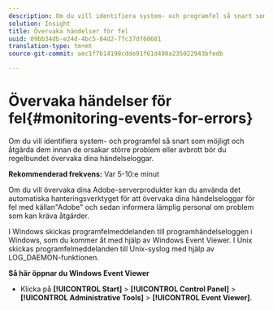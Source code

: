 ```yaml
---
description: Om du vill identifiera system- och programfel så snart som möjligt och åtgärda dem innan de orsakar större problem eller avbrott bör du regelbundet övervaka dina händelseloggar.
solution: Insight
title: Övervaka händelser för fel
uuid: 09bb34db-e24d-4bc5-84d2-7fc37df60681
translation-type: tm+mt
source-git-commit: aec1f7b14198cdde91f61d490a235022943bfedb

---
```



# Övervaka händelser för fel{#monitoring-events-for-errors}

Om du vill identifiera system- och programfel så snart som möjligt och åtgärda dem innan de orsakar större problem eller avbrott bör du regelbundet övervaka dina händelseloggar.

**Rekommenderad frekvens:** Var 5-10:e minut

Om du vill övervaka dina Adobe-serverprodukter kan du använda det automatiska hanteringsverktyget för att övervaka dina händelseloggar för fel med källan&quot;Adobe&quot; och sedan informera lämplig personal om problem som kan kräva åtgärder.

I Windows skickas programfelmeddelanden till programhändelseloggen i Windows, som du kommer åt med hjälp av Windows Event Viewer. I Unix skickas programfelmeddelanden till Unix-syslog med hjälp av LOG_DAEMON-funktionen.

**Så här öppnar du Windows Event Viewer**

* Klicka på **[!UICONTROL Start]** > **[!UICONTROL Control Panel]** > **[!UICONTROL Administrative Tools]** > **[!UICONTROL Event Viewer]**.

